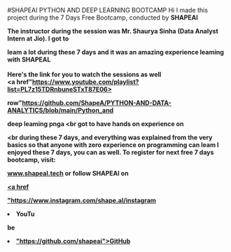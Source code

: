 
#SHAPEAI PYTHON AND DEEP LEARNING BOOTCAMP Hi I made this project during the 7 Days Free Bootcamp, conducted by <b>SHAPEAI

The instructor during the session was Mr. Shaurya Sinha (Data Analyst Intern at Jio). I got to

leam a lot during these 7 days and it was an amazing experience leaming with SHAPEAL <br><br>Here's the link for you to watch the sessions as well<br> <a href"https://www.youtube.com/playlist?list=PL7z15TDRnbuneSTxT87E06>

row"https://github.com/ShapeA/PYTHON-AND-DATA-ANALYTICS/blob/main/Python_and

deep leaming pnga <br got to have hands on experience on

<HTML CSS

<br during these 7 days, and everything was explained from the very basics so that anyone with zero experience on programming can leam I enjoyed these 7 days, you can as well. To register for next free 7 days bootcamp, visit:

www.shapeal.tech or follow SHAPEAI on

<p><a href "https://in.linkedin.com/company/shapeaLinkedin</a>

<a href

"https://www.instagram.com/shape.al/instagram</a>
<li>
<a
https://www.youtube.com/channel/UCTUVOLTWDXWcbm/SPA">YouTu

be </a> 
<li> <a href=

"https://github.com/shapeai">GitHub</a>
